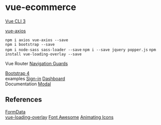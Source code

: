 # vue-ecommerce

[Vue CLI 3](https://cli.vuejs.org/guide/installation.html)  

[vue-axios](https://www.npmjs.com/package/vue-axios)  

`npm i axios vue-axios --save`  
`npm i bootstrap --save`  
`npm i node-sass sass-loader --save` 
`npm i --save jquery popper.js` 
`npm install vue-loading-overlay --save`  

Vue Router [Navigation Guards](https://router.vuejs.org/guide/advanced/navigation-guards.html)  

[Bootstrap 4](https://getbootstrap.com/)  
examples [Sign-in](https://getbootstrap.com/docs/4.2/examples/sign-in/) [Dashboard](https://getbootstrap.com/docs/4.2/examples/dashboard/)    
Documentation [Modal](https://getbootstrap.com/docs/4.2/components/modal/)  

## References 
[FormData](https://developer.mozilla.org/zh-TW/docs/Web/API/FormData)  
[vue-loading-overlay](https://github.com/ankurk91/vue-loading-overlay) 
[Font Awesome](https://fontawesome.com/start)  [Animating Icons](https://fontawesome.com/how-to-use/on-the-web/styling/animating-icons)